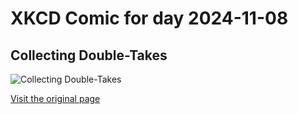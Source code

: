 
# XKCD Comic for day 2024-11-08

## Collecting Double-Takes

![Collecting Double-Takes](https://imgs.xkcd.com/comics/collecting_double_takes.png "Fun game: find a combination of two items that most freaks out the cashier.  Winner: pregnancy test and single coat hanger.")

[Visit the original page](https://xkcd.com/236/)
